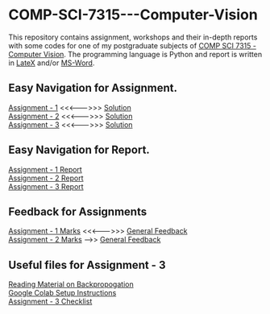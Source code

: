 # COMP-SCI-7315---Computer-Vision
This repository contains assignment, workshops and their in-depth reports with some codes for one of my postgraduate subjects of [COMP SCI 7315 - Computer Vision](https://www.adelaide.edu.au/course-outlines/109781/1/sem-1/). The programming language is Python and report is written in [LateX](https://www.latex-project.org/) and/or [MS-Word](https://products.office.com/en-au/word). 

## Easy Navigation for Assignment.  
[Assignment - 1](https://github.com/Vanditg/COMP-SCI-7315---Computer-Vision/tree/master/Assignment%20-%201/Problem) <<<--->>> [Solution](https://github.com/Vanditg/COMP-SCI-7315---Computer-Vision/tree/master/Assignment%20-%201/Solution)  
[Assignment - 2](https://github.com/Vanditg/COMP-SCI-7315---Computer-Vision/tree/master/Assignment%20-%202/Problem) <<<--->>> [Solution](https://github.com/Vanditg/COMP-SCI-7315---Computer-Vision/tree/master/Assignment%20-%202/Solution)  
[Assignment - 3](https://github.com/Vanditg/COMP-SCI-7315---Computer-Vision/blob/master/Assignment%20-%203/Problem/Computer_Vision_A_3.pdf) <<<--->>> [Solution](https://github.com/Vanditg/COMP-SCI-7315---Computer-Vision/tree/master/Assignment%20-%203/Solution)  

## Easy Navigation for Report.  
[Assignment - 1 Report](https://github.com/Vanditg/COMP-SCI-7315---Computer-Vision/tree/master/Assignment%20-%201/Report)  
[Assignment - 2 Report](https://github.com/Vanditg/COMP-SCI-7315---Computer-Vision/tree/master/Assignment%20-%202/Report)  
[Assignment - 3 Report](https://github.com/Vanditg/COMP-SCI-7315---Computer-Vision/tree/master/Assignment%20-%203/Report)  

## Feedback for Assignments  
[Assignment - 1 Marks](https://github.com/Vanditg/COMP-SCI-7315---Computer-Vision/blob/master/Assignment%20-%201/Feedback/Assignment%201_%20Patch%20Match.pdf) <<<--->>> [General Feedback](https://github.com/Vanditg/COMP-SCI-7315---Computer-Vision/blob/master/Assignment%20-%201/Feedback/w3-studentguide.pdf)  
[Assignment - 2 Marks](https://github.com/Vanditg/COMP-SCI-7315---Computer-Vision/tree/master/Assignment%20-%202/Feedback) -->> [General Feedback]()    

## Useful files for Assignment - 3
[Reading Material on Backpropogation](https://github.com/Vanditg/COMP-SCI-7315---Computer-Vision/blob/master/Assignment%20-%203/Problem/reading_material.pdf)  
[Google Colab Setup Instructions](https://github.com/Vanditg/COMP-SCI-7315---Computer-Vision/blob/master/Assignment%20-%203/Problem/setup_instructions.pdf)  
[Assignment - 3 Checklist](https://github.com/Vanditg/COMP-SCI-7315---Computer-Vision/blob/master/Assignment%20-%203/Problem/A3_checklist.pdf)  